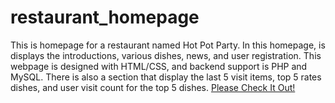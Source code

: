 # restaurant_homepage
This is homepage for a restaurant named Hot Pot Party. In this homepage, is displays the introductions, various dishes, news, and user registration. This webpage is designed with HTML/CSS, and backend support is PHP and MySQL. There is also a section that display the last 5 visit items, top 5 rates dishes, and user visit count for the top 5 dishes. [Please Check It Out!](http://www.peanutchoco.com/index.php)
